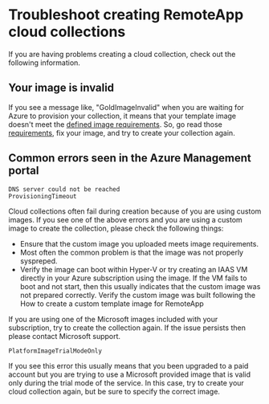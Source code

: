 
<properties 
    pageTitle="Troubleshoot RemoteApp cloud collections - creation"
    description="Learn how to troubleshoot RemoteApp cloud collection creation failures" 
    services="remoteapp" 
    documentationCenter="" 
    authors="vkbucha" 
    manager="mbaldwin" />

<tags
	ms.service="remoteapp"
	ms.date="11/04/2015"
	wacn.date=""/>



# Troubleshoot creating RemoteApp cloud collections

If you are having problems creating a cloud collection, check out the following information.

## Your image is invalid ##
If you see a message like, "GoldImageInvalid" when you are waiting for Azure to provision your collection, it means that your template image doesn't meet the [defined image requirements](/documentation/articles/remoteapp-imagereqs). So, go read those [requirements](/documentation/articles/remoteapp-imagereqs), fix your image, and try to create your collection again.

## Common errors seen in the Azure Management portal

	DNS server could not be reached
	ProvisioningTimeout

Cloud collections often fail during creation because of you are using custom images.  If you see one of the above errors and you are using a custom image to create the collection, please check the following things:

- Ensure that the custom image you uploaded meets image requirements. 
- Most often the common problem is that the image was not properly syspreped.  
- Verify the image can boot within Hyper-V or try creating an IAAS VM directly in your Azure subscription using the image. If the VM fails to boot and not start, then this usually indicates that the custom image was not prepared correctly.  Verify the custom image was built following the How to create a custom template image for RemoteApp

If you are using one of the Microsoft images included with your subscription, try to create the collection again. If the issue persists then please contact Microsoft support.

	PlatformImageTrialModeOnly

If you see this error this usually means that you been upgraded to a paid account but you are trying to use a Microsoft provided image that is valid only during the trial mode of the service. In this case, try to create your cloud collection again, but be sure to specify the correct image.
 